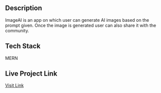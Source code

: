 <h2>Description</h2>
<p>ImageAI is an app on which user can generate AI images based on the prompt given. Once the image is generated user can also share it with the community.</p>

<h2>Tech Stack</h2>
<p>MERN</p>

<h2>Live Project Link</h2>
<a href="https://image-ai-bay.vercel.app/">Visit Link</a>

